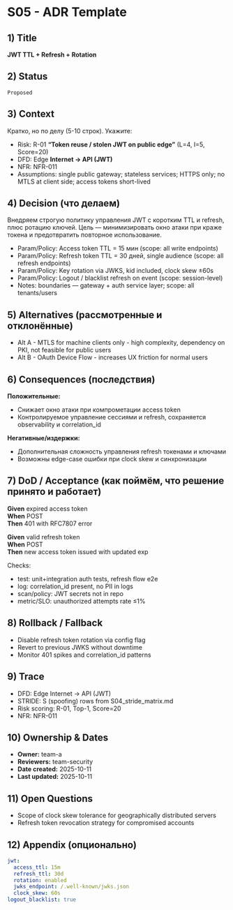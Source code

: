 # S05 - ADR Template

## 1) Title

**JWT TTL + Refresh + Rotation**

## 2) Status

`Proposed`

## 3) Context

Кратко, но по делу (5-10 строк). Укажите:

* Risk: R-01 **“Token reuse / stolen JWT on public edge”** (L=4, I=5, Score=20)  
* DFD: Edge **Internet → API (JWT)**
* NFR: NFR-011
* Assumptions: single public gateway; stateless services; HTTPS only; no MTLS at client side; access tokens short-lived  

## 4) Decision (что делаем)

Внедряем строгую политику управления JWT с коротким TTL и refresh, плюс ротацию ключей. Цель — минимизировать окно атаки при краже токена и предотвратить повторное использование.  
- Param/Policy: Access token TTL = 15 мин (scope: all write endpoints)  
- Param/Policy: Refresh token TTL = 30 дней, single audience (scope: all refresh endpoints)  
- Param/Policy: Key rotation via JWKS, kid included, clock skew ±60s  
- Param/Policy: Logout / blacklist refresh on event (scope: session-level)  
- Notes: boundaries — gateway + auth service layer; scope: all tenants/users  

## 5) Alternatives (рассмотренные и отклонённые)

- Alt A - MTLS for machine clients only - high complexity, dependency on PKI, not feasible for public users  
- Alt B - OAuth Device Flow - increases UX friction for normal users 

## 6) Consequences (последствия)

**Положительные:**

+ Снижает окно атаки при компрометации access token  
+ Контролируемое управление сессиями и refresh, сохраняется observability и correlation_id  

**Негативные/издержки:**

- Дополнительная сложность управления refresh токенами и ключами  
- Возможны edge-case ошибки при clock skew и синхронизации  

## 7) DoD / Acceptance (как поймём, что решение принято и работает)

**Given** expired access token  
**When** POST <write-endpoint>  
**Then** 401 with RFC7807 error  

**Given** valid refresh token  
**When** POST <refresh-endpoint>  
**Then** new access token issued with updated exp 

Checks:
- test: unit+integration auth tests, refresh flow e2e  
- log: correlation_id present, no PII in logs  
- scan/policy: JWT secrets not in repo  
- metric/SLO: unauthorized attempts rate ≤1%  

## 8) Rollback / Fallback

- Disable refresh token rotation via config flag  
- Revert to previous JWKS without downtime  
- Monitor 401 spikes and correlation_id patterns  

## 9) Trace

- DFD: Edge Internet → API (JWT)  
- STRIDE: S (spoofing) rows from S04_stride_matrix.md  
- Risk scoring: R-01, Top-1, Score=20  
- NFR: NFR-011  

## 10) Ownership & Dates

* **Owner:** team-a  
* **Reviewers:** team-security
* **Date created:** 2025-10-11  
* **Last updated:** 2025-10-11  

## 11) Open Questions

- Scope of clock skew tolerance for geographically distributed servers  
- Refresh token revocation strategy for compromised accounts  

## 12) Appendix (опционально)

```yaml
jwt:
  access_ttl: 15m
  refresh_ttl: 30d
  rotation: enabled
  jwks_endpoint: /.well-known/jwks.json
  clock_skew: 60s
logout_blacklist: true

